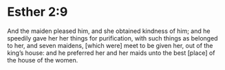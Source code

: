 # Esther 2:9

And the maiden pleased him, and she obtained kindness of him; and he speedily gave her her things for purification, with such things as belonged to her, and seven maidens, [which were] meet to be given her, out of the king’s house: and he preferred her and her maids unto the best [place] of the house of the women.